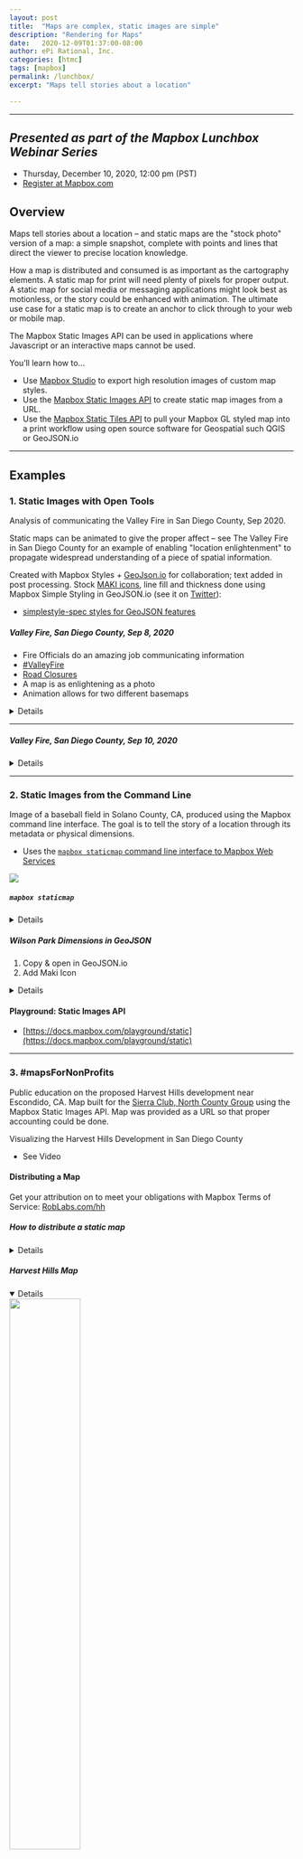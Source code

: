 ```yaml
---
layout: post
title:  "Maps are complex, static images are simple"
description: "Rendering for Maps"
date:   2020-12-09T01:37:00-08:00
author: ePi Rational, Inc.
categories: [htmc]
tags: [mapbox]
permalink: /lunchbox/
excerpt: "Maps tell stories about a location"

---
```


<!--
niagra falls - https://api.mapbox.com/styles/v1/mapbox/satellite-streets-v9.html?title=true&access_token=pk.eyJ1IjoibWFwYm94IiwiYSI6ImNpejY4M29iazA2Z2gycXA4N2pmbDZmangifQ.-g_vE53SD2WrJ6tFX7QHmA#16/43.079/-79.076
crater lake

https://docs.mapbox.com/api/maps/static-images/

Static images playground

https://www.youtube.com/watch?v=QYpkKwoogk4
https://www.listenonrepeat.com/watch?v=QYpkKwoogk4&s=0&e=4#Stop_Harvest_Hills_(formerly_Safari_Highlands_Ranch)_in_Escondido%2C_CA


-->


---

## *Presented as part of the Mapbox Lunchbox Webinar Series*

* Thursday, December 10, 2020, 12:00 pm (PST)
* [Register at Mapbox.com](https://www.mapbox.com/webinars/roblabs-static-images-api)


## Overview

Maps tell stories about a location – and static maps are the "stock photo" version of a map: a simple snapshot, complete with points and lines that direct the viewer to precise location knowledge.

How a map is distributed and consumed is as important as the cartography elements. A static map for print will need plenty of pixels for proper output. A static map for social media or messaging applications might look best as motionless, or the story could be enhanced with animation. The ultimate use case for a static map is to create an anchor to click through to your web or mobile map.

The Mapbox Static Images API can be used in applications where Javascript or an interactive maps cannot be used.

You’ll learn how to...

* Use [Mapbox Studio](http://studio.mapbox.com/) to export high resolution images of custom map styles.
* Use the [Mapbox Static Images API](https://docs.mapbox.com/api/maps/#static-images) to create static map images from a URL.
* Use the [Mapbox Static Tiles API](https://docs.mapbox.com/api/maps/#static-tiles) to pull your Mapbox GL styled map into a print workflow using open source software for Geospatial such QGIS or GeoJSON.io

---

## Examples

### 1. Static Images with Open Tools

Analysis of communicating the Valley Fire in San Diego County, Sep 2020.

Static maps can be animated to give the proper affect – see The Valley Fire in San Diego County for an example of enabling "location enlightenment" to propagate widespread understanding of a piece of spatial information.

Created with Mapbox Styles + [GeoJson.io](https://geojson.io/) for collaboration; text added in post processing. Stock [MAKI icons](https://labs.mapbox.com/maki-icons/), line fill and thickness done using Mapbox Simple Styling in GeoJSON.io (see it on [Twitter](https://twitter.com/RobChohan/status/1303726967162695680?s=20)):

* [simplestyle-spec styles for GeoJSON features](https://github.com/mapbox/simplestyle-spec/tree/master/1.1.0)


##### Valley Fire, San Diego County, Sep 8, 2020
* Fire Officials do an amazing job communicating information
* [#ValleyFire](https://twitter.com/CALFIRESANDIEGO/status/1303413734577065984)
* [Road Closures](https://twitter.com/CALFIRESANDIEGO/status/1303721389203976192)
* A map is as enlightening as a photo
* Animation allows for two different basemaps

<details>

<img src="https://assets.website-files.com/5e871c608892778f95e77820/5f8738ee72395b35d54b0d3a_roblabs-mapbox-sep8-valley-fire.gif" width="75%">


</details>


---

##### Valley Fire, San Diego County, Sep 10, 2020

<details>


<img src="https://assets.website-files.com/5e871c608892778f95e77820/5f874048e84291505207b1cd_valleyFire-Sep10.png" width="75%">

</details>

---

### 2. Static Images from the Command Line

Image of a baseball field in Solano County, CA, produced using the Mapbox command line interface.  The goal is to tell the story of a location through its metadata or physical dimensions.

* Uses the [`mapbox staticmap` command line interface to Mapbox Web Services](https://github.com/mapbox/mapbox-cli-py#staticmap)

![](https://assets.website-files.com/5e871c608892778f95e77820/5f873fd8c594f23fa39fa9f7_roblabs-mapbox-baseball-optimized.gif)


##### `mapbox staticmap`

<details>

```bash
mapbox staticmap \
  --lon -122.24435 --lat 38.09698 \
  --zoom 18 \
  mapbox.satellite \
  tmp/wilson-park-vallejo.png

# open in macOS Preview
open tmp/wilson-park-vallejo.png
```

</details>


##### Wilson Park Dimensions in GeoJSON

1. Copy & open in GeoJSON.io
1. Add Maki Icon

<details>


```bash
{"type":"FeatureCollection","features":[{"type":"Feature","properties":{"title":"title1","stroke":"#ffffff","stroke-width":4,"stroke-opacity":1},"geometry":{"type":"LineString","coordinates":[[-122.244418,38.0964],[-122.245081,38.097126]]}},{"type":"Feature","properties":{"title":"title2","stroke":"#ffffff","stroke-width":4,"stroke-opacity":1},"geometry":{"type":"LineString","coordinates":[[-122.244418,38.0964],[-122.243488,38.09693]]}},{"type":"Feature","properties":{"stroke":"#ff2600","stroke-width":2,"stroke-opacity":1},"geometry":{"type":"LineString","coordinates":[[-122.244418,38.0964],[-122.2442,38.097429]]}}]}
```


</details>


#### Playground: Static Images API

* [https://docs.mapbox.com/playground/static](https://docs.mapbox.com/playground/static)

---

### 3. #mapsForNonProfits

Public education on the proposed Harvest Hills development near Escondido, CA.  Map built for the [Sierra Club, North County Group](sierraclubncg.org) using the Mapbox Static Images API.  Map was provided as a URL so that proper accounting could be done.  

Visualizing the Harvest Hills Development in San Diego County

* See Video

#### Distributing a Map

Get your attribution on to meet your obligations with Mapbox Terms of Service: [RobLabs.com/hh](https://RobLabs.com/hh)

##### How to distribute a static map

<details>


### Usage

1.  Please attribute somewhere the following
    * `© Mapbox, © OpenStreetMap`
    * Why Attribution?  From the Mapbox Terms of Service.
      * > *Attribution is required and must adhere to our terms of service. Text-only attribution is required for print: © Mapbox, © OpenStreetMap*

2.  Decide on a `zoom` level and notice that *more or less map context comes into play*
3.  Please embed the following `<img>` Web page, without alterations.

*For HTML web pages*
```html
<img
     src="https://api.mapbox.com/styles/v1/roblabs/ckfu88kw71iks19mwc51txswx/static/-117.0504,33.1151,11.5,0/1080x1080@2x?access_token=pk.eyJ1Ijoicm9ibGFicyIsImEiOiJwVlg0cnZnIn0.yhekddtKwZohGoORaWjqIw"
     width="" height=""
     alt=""  >
```

*For Wordpress*
```html
https://api.mapbox.com/styles/v1/roblabs/ckfu88kw71iks19mwc51txswx/static/-117.0504,33.1151,11.5,0/1080x1080?access_token=pk.eyJ1Ijoicm9ibGFicyIsImEiOiJwVlg0cnZnIn0.yhekddtKwZohGoORaWjqIw
```
</details>

##### Harvest Hills Map

<details open>

<img width="50%"  src="https://api.mapbox.com/styles/v1/roblabs/ckfu88kw71iks19mwc51txswx/static/-117.0504,33.1151,11.5,0/1080x1080?access_token=pk.eyJ1Ijoicm9ibGFicyIsImEiOiJwVlg0cnZnIn0.yhekddtKwZohGoORaWjqIw" alt="" />


</details>


### 4. Print Maps from Mapbox.com/studio

Use Mapbox Studio to export high resolution images of custom map styles.

* [Mapbox.com/studio](https://mapbox.com/studio)
  * [Harvest Hills Streets](https://studio.mapbox.com/styles/roblabs/ckfu88kw71iks19mwc51txswx/edit/#10.98/33.1197/-116.9912)
  * [San Diego River Watershed](https://studio.mapbox.com/styles/roblabs/cj184p6xv002d2rql9in9wxi7/edit/#9.31/32.9297/-116.9627)

Features
* Save as JPEG or PNG
* up to 8k x 8k pixels
  * 300 ppi is good enough for a 8x10" image (2,400 px x 3,000 px)
  * 144 ppi is pretty good for sharing over a messaging app
  * *tip:*  set the Width x Height to 1x1" and play with the resolution for the desired dimensions
    * Square images are great for social media
    * 1080 x 1080 is perfect

---

### 5. Mapbox Static Tiles API for QGIS

Use the Mapbox Static Tiles API to pull your Mapbox GL styled map into a print workflow using open source software for Geospatial such QGIS or GeoJSON.io

#### QGIS

In Mapbox Studio, you can export your style to QGIS.
* Share > Third Party > Carto > copy Integration URL
* Paste into QGIS

See notes and documentation on how to add static tiles:
* [github.com/roblabs/xyz-raster-sources](https://github.com/roblabs/xyz-raster-sources)


## About ePi Rational, Inc.

![](https://avatars1.githubusercontent.com/u/118112?s=460&u=4a14f14f824cafcc4d2684e4082f5170f2f5d482&v=4)

We make `#mapsForNonProfits` for Social Media.  And print.  And Mobile.

### FOSS4G and Our Projects

**F**ree and **O**pen **S**ource **S**oftware for **G**eospatial sponsored by ePi Rational, Inc.

* [#mapsForNonProfits](twitter.com/hashtag/mapsForNonProfits)
* [Open Source Code](https://github.com/roblabs?tab=repositories)
* [twitter.com/robchohan/status/1303345618543206400](https://twitter.com/robchohan/status/1303345618543206400)
* [Instagram](https://roblabs.com/ig/)
* [Awesome!!](https://roblabs.com/awesome) tools and tricks - including many GeoJSON tools

#### Fonts for Trails

* [github.com/roblabs/fonts-for-trails](https://github.com/roblabs/fonts-for-trails)

#### Processing GeoPDFs using GDAL
* [https://github.com/roblabs/gdal-geopdf](https://github.com/roblabs/gdal-geopdf)

#### Volksmaps — People's Map
* [https://github.com/roblabs/volksmap](https://github.com/roblabs/volksmap)

#### Offline Maps for Mobile

* [Apple App Store](https://apps.apple.com/us/developer/epi-rational-inc/id416401310#see-all/i-phonei-pad-apps)
* Open Source demo of [Offline Maps for Mobile](https://github.com/roblabs/openmaptiles-ios-demo) for iOS
* [Mapbox Starter for iOS](https://github.com/roblabs/ios-map-ui/tree/master/Mapbox-starter)
* Fork of [`mapbox-gl-native`](https://github.com/roblabs/mapbox-gl-native-ios) with WebP image decompression for smaller rasters in offline maps


#### Make a PDF of your Mapbox map (with attribution):

* ‍[RobLabs.com/print](https://RobLabs.com/print)

